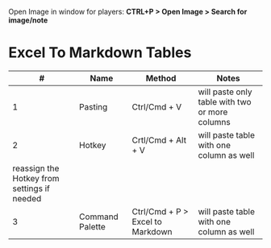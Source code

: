 Open Image in window for players: 
	**CTRL+P > Open Image > Search for image/note**

# Excel To Markdown Tables
| #                                            | Name            | Method                           | Notes                                          |
|----------------------------------------------|-----------------|----------------------------------|------------------------------------------------|
| 1                                            | Pasting         | Ctrl/Cmd + V                     | will paste only table with two or more columns |
| 2                                            | Hotkey          | Crtl/Cmd + Alt + V               | will paste table with one column as well       |
|  reassign the Hotkey from settings if needed |
| 3                                            | Command Palette | Ctrl/Cmd + P > Excel to Markdown | will paste table with one column as well       |



